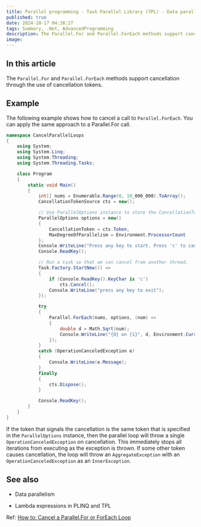 ```yaml
---
title: Parallel programming - Task Parallel Library (TPL) - Data parallelism - Cancel a parallel loop
published: true
date: 2024-10-17 04:38:27
tags: Summary, .Net, AdvancedProgramming
description: The Parallel.For and Parallel.ForEach methods support cancellation through the use of cancellation tokens. For more information about cancellation in general, see Cancellation. In a parallel loop, you supply the CancellationToken to the method in the ParallelOptions parameter and then enclose the parallel call in a try-catch block.
image:
---
```


## In this article

The `Parallel.For` and `Parallel.ForEach` methods support cancellation through the use of cancellation tokens.

## Example

The following example shows how to cancel a call to `Parallel.ForEach`. You can apply the same approach to a Parallel.For call.

```csharp
namespace CancelParallelLoops
{
    using System;
    using System.Linq;
    using System.Threading;
    using System.Threading.Tasks;

    class Program
    {
        static void Main()
        {
            int[] nums = Enumerable.Range(0, 10_000_000).ToArray();
            CancellationTokenSource cts = new();

            // Use ParallelOptions instance to store the CancellationToken
            ParallelOptions options = new()
            {
                CancellationToken = cts.Token,
                MaxDegreeOfParallelism = Environment.ProcessorCount
            };
            Console.WriteLine("Press any key to start. Press 'c' to cancel.");
            Console.ReadKey();

            // Run a task so that we can cancel from another thread.
            Task.Factory.StartNew(() =>
            {
                if (Console.ReadKey().KeyChar is 'c')
                    cts.Cancel();
                Console.WriteLine("press any key to exit");
            });

            try
            {
                Parallel.ForEach(nums, options, (num) =>
                {
                    double d = Math.Sqrt(num);
                    Console.WriteLine("{0} on {1}", d, Environment.CurrentManagedThreadId);
                });
            }
            catch (OperationCanceledException e)
            {
                Console.WriteLine(e.Message);
            }
            finally
            {
                cts.Dispose();
            }

            Console.ReadKey();
        }
    }
}
```

If the token that signals the cancellation is the same token that is specified in the `ParallelOptions` instance, then the parallel loop will throw a single `OperationCanceledException` on cancellation. This immediately stops all iterations from executing as the exception is thrown. If some other token causes cancellation, the loop will throw an `AggregateException` with an `OperationCanceledException` as an ```InnerException```.

## See also

- Data parallelism

- Lambda expressions in PLINQ and TPL

Ref: [How to: Cancel a Parallel.For or ForEach Loop](https://learn.microsoft.com/en-us/dotnet/standard/parallel-programming/how-to-cancel-a-parallel-for-or-foreach-loop)